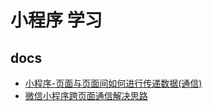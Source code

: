 # 小程序 学习

## docs
* [小程序-页面与页面间如何进行传递数据(通信)](https://juejin.cn/post/6893650440228241416#heading-13)
* [微信小程序跨页面通信解决思路](https://aotu.io/notes/2017/01/19/wxapp-event/index.html)



